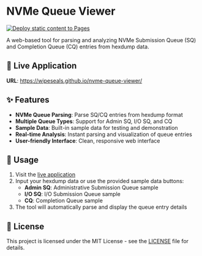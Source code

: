 # NVMe Queue Viewer

[![Deploy static content to Pages](https://github.com/wipeseals/nvme-queue-viewer/actions/workflows/static.yml/badge.svg)](https://github.com/wipeseals/nvme-queue-viewer/actions/workflows/static.yml)

A web-based tool for parsing and analyzing NVMe Submission Queue (SQ) and Completion Queue (CQ) entries from hexdump data.

## 🔗 Live Application

**URL**: https://wipeseals.github.io/nvme-queue-viewer/

## ✨ Features

- **NVMe Queue Parsing**: Parse SQ/CQ entries from hexdump format
- **Multiple Queue Types**: Support for Admin SQ, I/O SQ, and CQ
- **Sample Data**: Built-in sample data for testing and demonstration
- **Real-time Analysis**: Instant parsing and visualization of queue entries
- **User-friendly Interface**: Clean, responsive web interface

## 🚀 Usage

1. Visit the [live application](https://wipeseals.github.io/nvme-queue-viewer/)
2. Input your hexdump data or use the provided sample data buttons:
   - **Admin SQ**: Administrative Submission Queue sample
   - **I/O SQ**: I/O Submission Queue sample  
   - **CQ**: Completion Queue sample
3. The tool will automatically parse and display the queue entry details

## 📝 License

This project is licensed under the MIT License - see the [LICENSE](LICENSE) file for details.